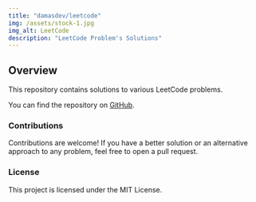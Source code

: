 ```yaml
---
title: "damasdev/leetcode"
img: /assets/stock-1.jpg
img_alt: LeetCode
description: "LeetCode Problem's Solutions"
---
```


## Overview

This repository contains solutions to various LeetCode problems. 

You can find the repository on [GitHub](https://github.com/damasdev/leetcode).

### Contributions

Contributions are welcome! If you have a better solution or an alternative approach to any problem, feel free to open a pull request.

### License

This project is licensed under the MIT License. 

